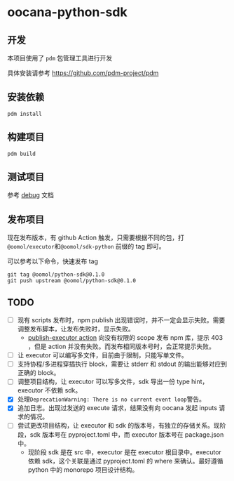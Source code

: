# oocana-python-sdk

## 开发

本项目使用了 `pdm` 包管理工具进行开发

具体安装请参考 https://github.com/pdm-project/pdm

## 安装依赖

```
pdm install
```

## 构建项目

```
pdm build
```

## 测试项目

参考 [debug](./docs/debug.md) 文档

## 发布项目

现在发布版本，有 github Action 触发，只需要根据不同的包，打 `@oomol/executor`和`@oomol/sdk-python` 前缀的 tag 即可。

可以参考以下命令，快速发布 tag

```shell
git tag @oomol/python-sdk@0.1.0
git push upstream @oomol/python-sdk@0.1.0
```

## TODO

- [ ] 现有 scripts 发布时，npm publish 出现错误时，并不一定会显示失败。需要调整发布脚本，让发布失败时，显示失败。
    - [publish-executor action](https://github.com/oomol/oocana-python/actions/runs/9137881993/job/25128387566) 向没有权限的 scope 发布 npm 库，提示 403 ，但是 action 并没有失败。而发布相同版本号时，会正常提示失败。
- [ ] 让 executor 可以编写多文件，目前由于限制，只能写单文件。
- [ ] 支持协程/多进程穿插执行 block，需要让 stderr 和 stdout 的输出能够对应到正确的 block。
- [ ] 调整项目结构，让 executor 可以写多文件，sdk 导出一份 type hint，executor 不依赖 sdk。
- [x] 处理`DeprecationWarning: There is no current event loop`警告。
- [x] 追加日志。出现过发送的 execute 请求，结果没有向 oocana 发起 inputs 请求的情况。
- [ ] 尝试更改项目结构，让 executor 和 sdk 的版本号，有独立的存储关系。现阶段，sdk 版本号在 pyproject.toml 中，而 executor 版本号在 package.json 中。
    - 现阶段 sdk 是在 src 中，executor 是在 executor 根目录中。executor 依赖 sdk，这个关联是通过 pyproject.toml 的 where 来确认。最好遵循 python 中的 monorepo 项目设计结构。